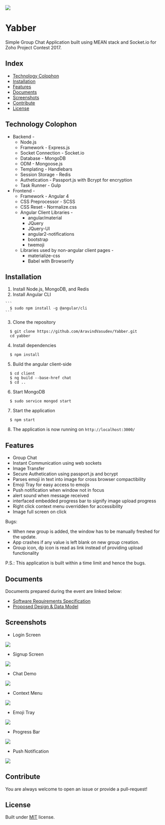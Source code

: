 ![](./screenshots/chat_demo.png)

# Yabber
Simple Group Chat Application built using MEAN stack and Socket.io for Zoho
Project Contest 2017.

## Index
  * [Technology Colophon](#colophon)
  * [Installation](#installation)
  * [Features](#features)
  * [Documents](#documents)
  * [Screenshots](#screenshots)
  * [Contribute](#contribute)
  * [License](#license)

## Technology Colophon <a name="colophon"></a>
  * Backend -
    * Node.js
    * Framework - Express.js
    * Socket Connection - Socket.io
    * Database - MongoDB
    * ODM - Mongoose.js
    * Templating - Handlebars
    * Session Storage - Redis
    * Authetication - Passport.js with Bcrypt for encryption
    * Task Runner - Gulp
  * Frontend -
    * Framework - Angular 4
    * CSS Preprocessor - SCSS
    * CSS Reset - Normalize.css
    * Angular Client Libraries -
      * angular/material
      * JQuery
      * JQuery-UI
      * angular2-notifications
      * bootstrap
      * twemoji
    * Libraries used by non-angular client pages -
      * materialize-css
      * Babel with Browserify

## Installation <a name="installation"></a>
  1. Install Node.js, MongoDB, and Redis
  2. Install Angular CLI
  
    ```
      $ sudo npm install -g @angular/cli
    ```
  3. Clone the repository
  ```
    $ git clone https://github.com/AravindVasudev/Yabber.git
    cd yabber
  ```
  4. Install dependencies
  ```
    $ npm install
  ```
  5. Build the angular client-side
  ```
    $ cd client
    $ ng build --base-href chat
    $ cd ..
  ```
  6. Start MongoDB
  ```
    $ sudo service mongod start
  ```
  7. Start the application
  ```
    $ npm start
  ```
  8. The application is now running on `http://localhost:3000/`

## Features <a name="features"></a>
  * Group Chat
  * Instant Communication using web sockets
  * Image Transfer
  * Secure Authetication using passport.js and bcrypt
  * Parses emoji in text into image for cross browser compactibility
  * Emoji Tray for easy access to emojis
  * Push notification when window not in focus
  * alert sound when message received
  * interfaced embedded progress bar to signify image upload progress
  * Right click context menu overridden for accessibility
  * Image full screen on click

Bugs:
  * When new group is added, the window has to be manually freshed for the update.
  * App crashes if any value is left blank on new group creation.
  * Group icon, dp icon is read as link instead of providing upload functionality

P.S.: This application is built within a time limit and hence the bugs.

## Documents <a name="documents"></a>
Documents prepared during the event are linked below:
  * [Software Requirements Specification](./documents/srs.pdf)
  * [Proposed Design & Data Model](./documents/Proposed%20Design%20%26%20Data%20Model.pdf)

## Screenshots <a name="screenshots"></a>
* Login Screen

 ![](./screenshots/login.png)

* Signup Screen

 ![](./screenshots/signup.png)

 * Chat Demo

  ![](./screenshots/chat_demo.png)

 * Context Menu

  ![](./screenshots/context_menu.png)

 * Emoji Tray

  ![](./screenshots/emoji_tray.png)

 * Progress Bar

  ![](./screenshots/progress_bar.png)

 * Push Notification

  ![](./screenshots/push_notification_when_window_not_focused.png)


## Contribute <a name="contribute"></a>
  You are always welcome to open an issue or provide a pull-request!

## License <a name="license"></a>
  Built under [MIT](http://www.opensource.org/licenses/mit-license.php) license.
